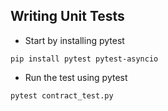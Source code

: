 ## Writing Unit Tests

- Start by installing pytest

```
pip install pytest pytest-asyncio
```

- Run the test using pytest

```
pytest contract_test.py
```
